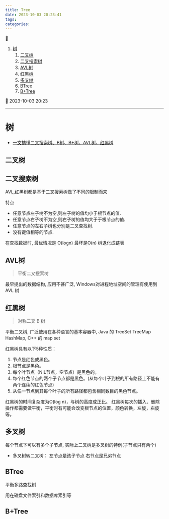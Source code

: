 ```yaml
---
title: Tree
date: 2023-10-03 20:23:41
tags: 
categories: 
---
```


💠

1. [树](#树)
    1. [二叉树](#二叉树)
    1. [二叉搜索树](#二叉搜索树)
    1. [AVL树](#avl树)
    1. [红黑树](#红黑树)
    1. [多叉树](#多叉树)
    1. [BTree](#btree)
    1. [B+Tree](#b+tree)

💠 2023-10-03 20:23
****************************************
# 树
- [一文搞懂二叉搜索树、B树、B+树、AVL树、红黑树](https://zhuanlan.zhihu.com/p/258078863)

## 二叉树

## 二叉搜索树
AVL,红黑树都是基于二叉搜索树做了不同的限制而来

特点
- 任意节点左子树不为空,则左子树的值均小于根节点的值.
- 任意节点右子树不为空,则右子树的值均大于于根节点的值.
- 任意节点的左右子树也分别是二叉查找树.
- 没有键值相等的节点. 

在查找数据时, 最优情况是 O(logn) 最坏是O(n) 树退化成链表

## AVL树
> 平衡二叉搜索树

最早提出的数据结构, 应用不甚广泛, Windows对进程地址空间的管理有使用到 AVL 树 

## 红黑树
> 对称二叉 B 树

平衡二叉树, 广泛使用在各种语言的基本容器中, Java 的 TreeSet TreeMap  HashMap, C++ 的 map set

红黑树具有以下5种性质：
1. 节点是红色或黑色。
1. 根节点是黑色。
1. 每个叶节点（NIL节点，空节点）是黑色的。
1. 每个红色节点的两个子节点都是黑色。(从每个叶子到根的所有路径上不能有两个连续的红色节点)
1. 从任一节点到其每个叶子的所有路径都包含相同数目的黑色节点。

红黑树的时间复杂度为O(log n)，与树的高度成正比。
红黑树每次的插入、删除操作都需要做平衡，平衡时有可能会改变根节点的位置，颜色转换，左旋，右旋等。

## 多叉树
每个节点下可以有多个子节点, 实际上二叉树是多叉树的特例(子节点只有两个)

- 多叉树转二叉树： 左节点是孩子节点 右节点是兄弟节点


## BTree
平衡多路查找树

用在磁盘文件索引和数据库索引等

## B+Tree